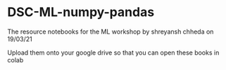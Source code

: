 # DSC-ML-numpy-pandas
The resource notebooks for the ML workshop by shreyansh chheda on 19/03/21

Upload them onto your google drive so that you can open these books in colab
